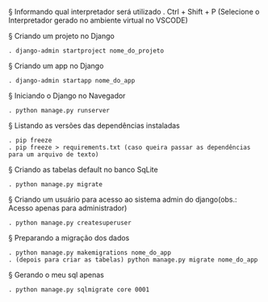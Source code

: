 § Informando qual interpretador será utilizado
    . Ctrl + Shift + P (Selecione o Interpretador gerado no ambiente virtual no VSCODE)

§ Criando um projeto no Django

    . django-admin startproject nome_do_projeto

§ Criando um app no Django

    . django-admin startapp nome_do_app

§ Iniciando o Django no Navegador

    . python manage.py runserver

§ Listando as versões das dependências instaladas

    . pip freeze
    . pip freeze > requirements.txt (caso queira passar as dependências para um arquivo de texto)

§ Criando as tabelas default no banco SqLite

    . python manage.py migrate

§ Criando um usuário para acesso ao sistema admin do django(obs.: Acesso apenas para administrador)

    . python manage.py createsuperuser

§ Preparando a migração dos dados 

    . python manage.py makemigrations nome_do_app
    . (depois para criar as tabelas) python manage.py migrate nome_do_app

§ Gerando o meu sql apenas

    . python manage.py sqlmigrate core 0001



